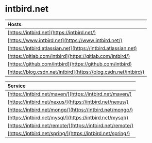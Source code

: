 # intbird.net

| Hosts |
| :--- |
| [https://intbird.net](https://intbird.net/) |
| [https://www.intbird.net](https://www.intbird.net/) |
| [https://intbird.atlassian.net](https://intbird.atlassian.net) |
| [https://gitlab.com/intbird](https://gitlab.com/intbird/) |
| [https://github.com/intbird](https://github.com/intbird) |
| [https://blog.csdn.net/intbird](https://blog.csdn.net/intbird/) |

| Service |
| :--- |
| [https://intbird.net/maven/](https://intbird.net/maven/) |
| [https://intbird.net/nexus/](https://intbird.net/nexus/) |
| [https://intbird.net/mongo/](https://intbird.net/mongo/) |
| [https://intbird.net/mysql/](https://intbird.net/mysql/) |
| [https://intbird.net/remote/](https://intbird.net/remote/) |
| [https://intbird.net/spring/](https://intbird.net/spring/) |





